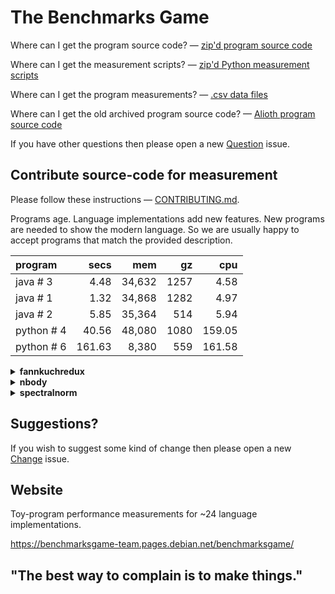 The Benchmarks Game
===================

Where can I get the program source code? 
 — [zip'd program source code](/public/download/benchmarksgame-sourcecode.zip)

Where can I get the measurement scripts? 
 — [zip'd Python measurement scripts](/public/download/benchmarksgame-script.zip)

Where can I get the program measurements? 
 — [.csv data files](/public/data)

Where can I get the old archived program source code? 
 — [Alioth program source code](https://salsa.debian.org/benchmarksgame-team/archive-alioth-benchmarksgame)

If you have other questions then please open a new [Question](https://salsa.debian.org/benchmarksgame-team/benchmarksgame/issues/new?issuable_template=Question) issue.


Contribute source-code for measurement
--------------------------------------

Please follow these instructions — [CONTRIBUTING.md](/CONTRIBUTING.md).

Programs age. Language implementations add new features. New programs are needed to show the modern language. So we are usually happy to accept programs that match the provided description.



| program | secs | mem | gz | cpu | 
| :------ | ---: | ---: | ---: | ---: | 
| java&nbsp;#&nbsp;3 | 4.48 | 34,632 | 1257 | 4.58 |
| java&nbsp;#&nbsp;1 | 1.32 | 34,868 | 1282 | 4.97 |
| java&nbsp;#&nbsp;2 | 5.85 | 35,364 | 514 | 5.94 |
| python&nbsp;#&nbsp;4 | 40.56 | 48,080 | 1080 | 159.05 |
| python&nbsp;#&nbsp;6 | 161.63 | 8,380 | 559 | 161.58 |


<details>
    <summary><strong>fannkuchredux</strong></summary>
| program | secs | mem | gz | cpu | 
| :------ | ---: | ---: | ---: | ---: | 
| java&nbsp;#&nbsp;3 | 4.48 | 34,632 | 1257 | 4.58 |
| java&nbsp;#&nbsp;1 | 1.32 | 34,868 | 1282 | 4.97 |
| java&nbsp;#&nbsp;2 | 5.85 | 35,364 | 514 | 5.94 |
| python&nbsp;#&nbsp;4 | 40.56 | 48,080 | 1080 | 159.05 |
| python&nbsp;#&nbsp;6 | 161.63 | 8,380 | 559 | 161.58 |
</details>


<details>
    <summary><strong>nbody</strong></summary>
| program | secs | mem | gz | cpu | 
| :------ | ---: | ---: | ---: | ---: | 
| java&nbsp;#&nbsp;5 | 0.12 | 0 | 1429 | 0.16 |
| java&nbsp;#&nbsp;3 | 0.12 | 0 | 1430 | 0.16 |
| java&nbsp;#&nbsp;4 | 0.12 | 0 | 1489 | 0.16 |
| java&nbsp;#&nbsp;2 | 0.12 | 0 | 1424 | 0.17 |
| java&nbsp;#&nbsp;1 | 0.14 | 0 | 1430 | 0.20 |
| python&nbsp;#&nbsp;2 | 0.89 | 8,608 | 1413 | 0.89 |
</details>
<details>
    <summary><strong>spectralnorm</strong></summary>
| program | secs | mem | gz | cpu | 
| :------ | ---: | ---: | ---: | ---: | 
| java&nbsp;#&nbsp;1 | 5.03 | 36,964 | 514 | 5.14 |
| java&nbsp;#&nbsp;3 | 1.44 | 37,820 | 756 | 5.28 |
| java&nbsp;#&nbsp;2 | 1.44 | 36,880 | 950 | 5.29 |
| python&nbsp;#&nbsp;6 | 193.53 | 9,116 | 504 | 193.46 |
| python&nbsp;#&nbsp;7 | 52.17 | 50,092 | 619 | 205.93 |
</details>

Suggestions?
------------

If you wish to suggest some kind of change then please open a new [Change](https://salsa.debian.org/benchmarksgame-team/benchmarksgame/issues/new?issuable_template=Change) issue.


Website
-------

Toy-program performance measurements for ~24 language implementations.

https://benchmarksgame-team.pages.debian.net/benchmarksgame/


"The best way to complain is to make things."
---------------------------------------------



